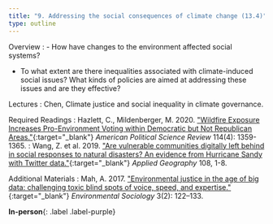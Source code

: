 ```yaml
---
title: "9. Addressing the social consequences of climate change (13.4)"
type: outline
---
```


Overview
: - How have changes to the environment affected social systems? 
  - To what extent are there inequalities associated with climate-induced social issues? What kinds of policies are aimed at addressing these issues and are they effective?

Lectures
: Chen, Climate justice and social inequality in climate governance.

Required Readings
: Hazlett, C., Mildenberger, M. 2020. ["Wildfire Exposure Increases Pro-Environment Voting within Democratic but Not Republican Areas."](https://doi.org/10.1017/S0003055420000441){:target="_blank"} _American Political Science Review_ 114(4): 1359-1365.
: Wang, Z. et al. 2019. ["Are vulnerable communities digitally left behind in social responses to natural disasters? An evidence from Hurricane Sandy with Twitter data."](https://doi.org/10.1016/j.apgeog.2019.05.001){:target="_blank"} _Applied Geography_ 108, 1-8.

Additional Materials
: Mah, A. 2017. ["Environmental justice in the age of big data: challenging toxic blind spots of voice, speed, and expertise."](https://doi.org/10.1080/23251042.2016.1220849){:target="_blank"} _Environmental Sociology_ 3(2): 122–133.

**In-person**{: .label .label-purple}
